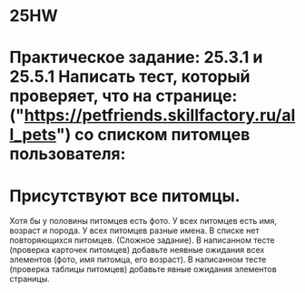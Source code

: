 # 25HW
# Практическое задание: 25.3.1 и 25.5.1 Написать тест, который проверяет, что на странице: ("https://petfriends.skillfactory.ru/all_pets") со списком питомцев пользователя: 
# Присутствуют все питомцы.
Хотя бы у половины питомцев есть фото.
У всех питомцев есть имя, возраст и порода.
У всех питомцев разные имена.
В списке нет повторяющихся питомцев. (Сложное задание).
В написанном тесте (проверка карточек питомцев) добавьте неявные ожидания всех элементов (фото, имя питомца, его возраст).
В написанном тесте (проверка таблицы питомцев) добавьте явные ожидания элементов страницы.
